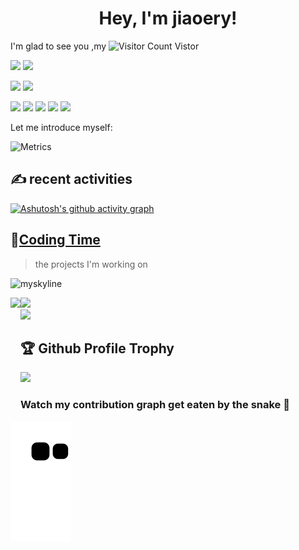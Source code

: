 <!--
**jiaoery/jiaoery** is a ✨ _special_ ✨ repository because its `README.md` (this file) appears on your GitHub profile.

Here are some ideas to get you started:

- 🔭 I’m currently working on ...
- 🌱 I’m currently learning ...
- 👯 I’m looking to collaborate on ...
- 🤔 I’m looking for help with ...
- 💬 Ask me about ...
- 📫 How to reach me: ...
- 😄 Pronouns: ...
- ⚡ Fun fact: ...
-->

<h1 align="center">
  Hey, I'm jiaoery!
</h1>

I'm glad to see you ,my ![Visitor Count](https://profile-counter.glitch.me/jiaoery/count.svg) Vistor


![](https://img.shields.io/badge/Java-ED8B00?style=for-the-badge&logo=java&logoColor=white)
![](https://img.shields.io/badge/Kotlin-0095D5?&style=for-the-badge&logo=kotlin&logoColor=white)

![](https://img.shields.io/badge/Android-3DDC84?style=for-the-badge&logo=android&logoColor=white)
![](https://img.shields.io/badge/Android_Studio-3DDC84?style=for-the-badge&logo=android-studio&logoColor=white)

![](https://img.shields.io/badge/Markdown-000000?style=for-the-badge&logo=markdown&logoColor=white)
![](https://img.shields.io/badge/Flutter-02569B?style=for-the-badge&logo=flutter&logoColor=white)
![](https://img.shields.io/badge/MySQL-00000F?style=for-the-badge&logo=mysql&logoColor=white)
![](https://img.shields.io/badge/SQLite-07405E?style=for-the-badge&logo=sqlite&logoColor=white)
![](https://img.shields.io/badge/GIT-E44C30?style=for-the-badge&logo=git&logoColor=white)

Let me introduce myself:

![Metrics](https://metrics.lecoq.io/jiaoery?template=classic&config.timezone=Asia%2FShanghai)

## ✍ recent activities
[![Ashutosh's github activity graph](https://activity-graph.herokuapp.com/graph?username=jiaoery&theme=dracula)](https://github.com/ashutosh00710/github-readme-activity-graph)

## 🌠[Coding Time](https://wakatime.com/@jiaoery)
> the projects I'm working on

<!-- ![My stats](https://github-readme-stats.vercel.app/api?username=younger-1&theme=calm&show_icons=true) -->
<!-- ![Top Langs](https://github-readme-stats.vercel.app/api/top-langs/?username=younger-1&hide=html,css,Jupyter+Notebook,ruby,javascript&theme=calm&langs_count=6) -->
![myskyline](skyline.gif)
<div>
    <img height="165" align="left" src="https://github-readme-stats.vercel.app/api?username=jiaoery&theme=calm&show_icons=true" />
    <img src="https://github-readme-stats.vercel.app/api/top-langs/?username=jiaoery&hide=html,css,Jupyter+Notebook,ruby,javascript&theme=calm&langs_count=6&layout=compact" />
</div>

<img src="https://github-readme-streak-stats.herokuapp.com?user=jiaoery&theme=jolly" width="700">

## 🏆 Github Profile Trophy
<img src="https://github-profile-trophy.vercel.app/?username=jiaoery&column=8"/>

### Watch my contribution graph get eaten by the snake 🐍
![](https://raw.githubusercontent.com/jiaoery/jiaoery/output/github-contribution-grid-snake.svg)


